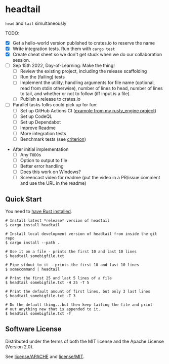 # headtail

`head` and `tail` simultaneously

TODO:
- [x] Get a hello-world version published to crates.io to reserve the name
- [x] Write integration tests. Run them with `cargo test`
- [x] Create cheat sheet so we don't get stuck when we do our collaboration session.
- [ ] Sep 15th 2022, Day-of-Learning: Make the thing!
  - [ ] Review the existing project, including the release scaffolding
  - [ ] Run the (failing) tests
  - [ ] Implement the utility, handling arguments for file name (optional, read from stdin otherwise), number of lines to head, number of lines to tail, and whether or not to follow (iff input is a file).
  - [ ] Publish a release to crates.io
- [ ] Parallel tasks folks could pick up for fun:
  - [ ] Set up GitHub Actions CI ([example from my rusty_engine project](https://github.com/CleanCut/rusty_engine/blob/main/.github/workflows/ci.yml))
  - [ ] Set up CodeQL
  - [ ] Set up Dependabot
  - [ ] Improve Readme
  - [ ] More integration tests
  - [ ] Benchmark tests (see [criterion](https://bheisler.github.io/criterion.rs/book/index.html))
- After initial implementation
  - [ ] Any `TODO`s
  - [ ] Option to output to file
  - [ ] Better error handling
  - [ ] Does this work on Windows?
  - [ ] Screencast video for readme (put the video in a PR/issue comment and use the URL in the readme)

## Quick Start

You need to [have Rust installed](https://www.rust-lang.org/tools/install).

```shell
# Install latest *release* version of headtail
$ cargo install headtail

# Install local development version of headtail from inside the git repo
$ cargo install --path .
```

```
# Use it on a file - prints the first 10 and last 10 lines
$ headtail somebigfile.txt

# Pipe stdout to it - prints the first 10 and last 10 lines
$ somecommand | headtail

# Print the first 25 and last 5 lines of a file
$ headtail somebigfile.txt -H 25 -T 5

# Print the default amount of first lines, but only 3 last lines
$ headtail somebigfile.txt -T 3

# Do the default thing...but then keep tailing the file and print
# out anything new that is appended to it.
$ headtail somebigfile.txt -f
```

## Software License

Distributed under the terms of both the MIT license and the Apache License (Version 2.0).

See [license/APACHE](license/APACHE) and [license/MIT](license/MIT).
